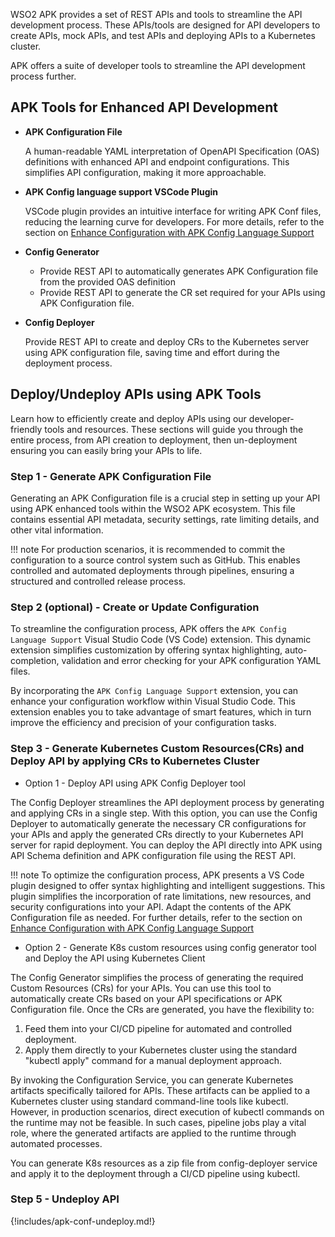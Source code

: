 WSO2 APK provides a set of REST APIs and tools to streamline the API development process. These APIs/tools are designed for API developers to create APIs, mock APIs, and test APIs and deploying APIs to a Kubernetes cluster.

APK offers a suite of developer tools to streamline the API development process further.

## APK Tools for Enhanced API Development

- <b>APK Configuration File</b>

    A human-readable YAML interpretation of OpenAPI Specification (OAS) definitions with enhanced API and endpoint configurations. This simplifies API configuration, making it more approachable.

- <b>APK Config language support VSCode Plugin</b>
    
    VSCode plugin provides an intuitive interface for writing APK Conf files, reducing the learning curve for developers. For more details, refer to the section on [Enhance Configuration with APK Config Language Support]({{base_path}}/en/latest/create-api/create-and-deploy-apis/apk-conf-lang-support)

- <b>Config Generator</b>

    - Provide REST API to automatically generates APK Configuration file from the provided OAS definition 
    - Provide REST API to generate the CR set required for your APIs using APK Configuration file.

- <b>Config Deployer</b>

    Provide REST API to create and deploy CRs to the Kubernetes server using APK configuration file, saving time and effort during the deployment process.

## Deploy/Undeploy APIs using APK Tools

Learn how to efficiently create and deploy APIs using our developer-friendly tools and resources. 
These sections will guide you through the entire process, from API creation to deployment, then un-deployment ensuring you can easily bring your APIs to life.

### Step 1 - Generate APK Configuration File

Generating an APK Configuration file is a crucial step in setting up your API using APK enhanced tools within the WSO2 APK ecosystem. This file contains essential API metadata, security settings, rate limiting details, and other vital information. 

!!! note
    For production scenarios, it is recommended to commit the configuration to a source control system such as GitHub. This enables controlled and automated deployments through pipelines, ensuring a structured and controlled release process.

### Step 2 (optional) - Create or Update Configuration

To streamline the configuration process, APK offers the `APK Config Language Support` Visual Studio Code (VS Code) extension. This dynamic extension simplifies customization by offering syntax highlighting, auto-completion, validation and error checking for your APK configuration YAML files.

By incorporating the `APK Config Language Support` extension, you can enhance your configuration workflow within Visual Studio Code. This extension enables you to take advantage of smart features, which in turn improve the efficiency and precision of your configuration tasks.

### Step 3 - Generate Kubernetes Custom Resources(CRs) and Deploy API by applying CRs to Kubernetes Cluster

- Option 1 - Deploy API using APK Config Deployer tool 

The Config Deployer streamlines the API deployment process by generating and applying CRs in a single step. With this option, you can use the Config Deployer to automatically generate the necessary CR configurations for your APIs and apply the generated CRs directly to your Kubernetes API server for rapid deployment. You can deploy the API directly into APK using API Schema definition and APK configuration file using the REST API.

!!! note
    To optimize the configuration process, APK presents a VS Code plugin designed to offer syntax highlighting and intelligent suggestions. This plugin simplifies the incorporation of rate limitations, new resources, and security configurations into your API. Adapt the contents of the APK Configuration file as needed. For further details, refer to the section on [Enhance Configuration with APK Config Language Support]({{base_path}}/en/latest/create-api/create-and-deploy-apis/apk-conf-lang-support/)

- Option 2 - Generate K8s custom resources using config generator tool and Deploy the API using Kubernetes Client

The Config Generator simplifies the process of generating the required Custom Resources (CRs) for your APIs. You can use this tool to automatically create CRs based on your API specifications or APK Configuration file. Once the CRs are generated, you have the flexibility to:

1. Feed them into your CI/CD pipeline for automated and controlled deployment.
2. Apply them directly to your Kubernetes cluster using the standard "kubectl apply" command for a manual deployment approach.

By invoking the Configuration Service, you can generate Kubernetes artifacts specifically tailored for APIs. These artifacts can be applied to a Kubernetes cluster using standard command-line tools like kubectl. However, in production scenarios, direct execution of kubectl commands on the runtime may not be feasible. In such cases, pipeline jobs play a vital role, where the generated artifacts are applied to the runtime through automated processes.

You can generate K8s resources as a zip file from config-deployer service and apply it to the deployment through a CI/CD pipeline using kubectl.

### Step 5 - Undeploy API

{!includes/apk-conf-undeploy.md!}

